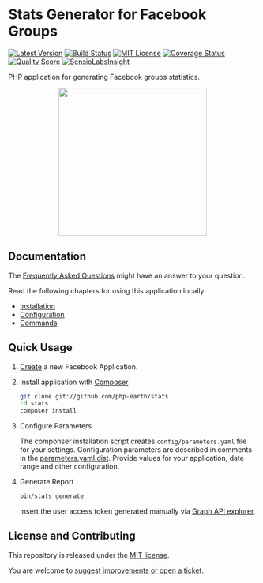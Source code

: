 # Stats Generator for Facebook Groups

[![Latest Version](https://img.shields.io/github/release/php-earth/stats.svg?style=flat-square)](https://github.com/php-earth/stats/releases)
[![Build Status](https://img.shields.io/travis/php-earth/stats/master.svg?style=flat-square)](https://travis-ci.org/php-earth/stats)
[![MIT License](https://img.shields.io/badge/license-MIT-brightgreen.svg?style=flat-square)](LICENSE)
[![Coverage Status](https://img.shields.io/scrutinizer/coverage/g/php-earth/stats.svg?style=flat-square)](https://scrutinizer-ci.com/g/php-earth/stats/code-structure)
[![Quality Score](https://img.shields.io/scrutinizer/g/php-earth/stats.svg?style=flat-square)](https://scrutinizer-ci.com/g/php-earth/stats)
[![SensioLabsInsight](https://insight.sensiolabs.com/projects/c317a2f5-1fbe-4d76-a93c-8f0d98e61ef6/mini.png)](https://insight.sensiolabs.com/projects/c317a2f5-1fbe-4d76-a93c-8f0d98e61ef6)

PHP application for generating Facebook groups statistics.

<div align="center">
  <img src="https://cdn.rawgit.com/php-earth/logo/master/svg/indigo.svg" width="300">
</div>

## Documentation

The [Frequently Asked Questions](docs/faq.md) might have an answer to your question.

Read the following chapters for using this application locally:

* [Installation](docs/installation.md)
* [Configuration](docs/configuration.md)
* [Commands](docs/commands.md)


## Quick Usage

1. [Create](https://developers.facebook.com/) a new Facebook Application.

2. Install application with [Composer](https://getcomposer.org/)

    ```bash
    git clone git://github.com/php-earth/stats
    cd stats
    composer install
    ```

3. Configure Parameters

    The componser installation script creates `config/parameters.yaml` file
    for your settings. Configuration parameters are described in comments in the
    [parameters.yaml.dist](config/parameters.yaml.dist). Provide values for
    your application, date range and other configuration.

4. Generate Report

    ```bash
    bin/stats generate
    ```

    Insert the user access token generated manually via
    [Graph API explorer](https://developers.facebook.com/tools/explorer/).


## License and Contributing

This repository is released under the [MIT license](LICENSE).

You are welcome to [suggest improvements or open a ticket](/.github/CONTRIBUTING.md).

